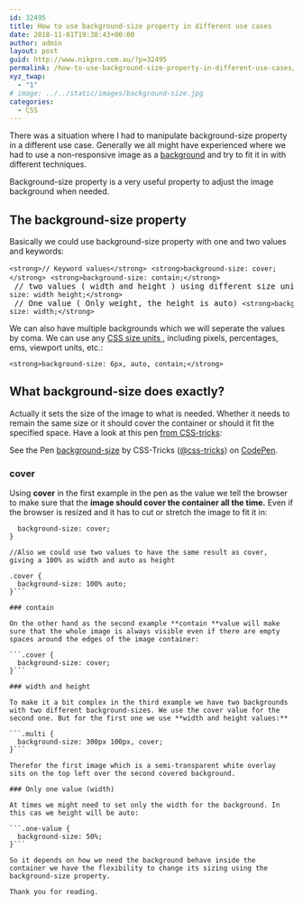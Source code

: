```yaml
---
id: 32495
title: How to use background-size property in different use cases
date: 2018-11-01T19:38:43+00:00
author: admin
layout: post
guid: http://www.nikpro.com.au/?p=32495
permalink: /how-to-use-background-size-property-in-different-use-cases/
xyz_twap:
  - "1"
# image: ../../static/images/background-size.jpg
categories:
  - CSS
---
```

There was a situation where I had to manipulate background-size property in a different use case. Generally we all might have experienced where we had to use a non-responsive image as a [background](http://www.nikpro.com.au/the-css-background-blend-mode-explained-with-examples/) and try to fit it in with different techniques.

Background-size property is a very useful property to adjust the image background when needed.

## The background-size property

Basically we could use background-size property with one and two values and keywords:

<pre class="wp-block-preformatted"><code>&lt;strong>// Keyword values&lt;/strong></code> <code>&lt;strong>background-size: cover;&lt;/strong></code> <code>&lt;strong>background-size: contain;&lt;/strong></code> // two values ( width and height ) using different size units <code>&lt;strong>background-size: width height;&lt;/strong></code> // One value ( Only weight, the height is auto) <code>&lt;strong>background-size: width;&lt;/strong></code></pre>

We can also have multiple backgrounds which we will seperate the values by coma. We can use any [CSS size units ](http://css-tricks.com/the-lengths-of-css/), including pixels, percentages, ems, viewport units, etc.:

<pre class="wp-block-preformatted"><code>&lt;strong>background-size: 6px, auto, contain;&lt;/strong></code></pre>

## What background-size does exactly?

Actually it sets the size of the image to what is needed. Whether it needs to remain the same size or it should cover the container or should it fit the specified space. Have a look at this pen <a href="https://css-tricks.com/almanac/properties/b/background-size/" target="_blank" rel="noreferrer noopener">from CSS-tricks</a>:

<p class="codepen" data-height="700" data-theme-id="0" data-slug-hash="NPMgem" data-default-tab="css,result" data-user="css-tricks" data-pen-title="background-size">
  See the Pen <a href="https://codepen.io/team/css-tricks/pen/NPMgem/">background-size</a> by CSS-Tricks (<a href="https://codepen.io/css-tricks">@css-tricks</a>) on <a href="https://codepen.io">CodePen</a>.
</p>



### cover 

Using **cover** in the first example in the pen as the value we tell the browser to make sure that the **image should cover the container all the time.** Even if the browser is resized and it has to cut or stretch the image to fit it in:

```.cover { 
  background-size: cover; 
}

//Also we could use two values to have the same result as cover, giving a 100% as width and auto as height

.cover { 
  background-size: 100% auto; 
}```

### contain

On the other hand as the second example **contain **value will make sure that the whole image is always visible even if there are empty spaces around the edges of the image container:

```.cover { 
  background-size: cover; 
}```

### width and height

To make it a bit complex in the third example we have two backgrounds with two different background-sizes. We use the cover value for the second one. But for the first one we use **width and height values:**

```.multi {
  background-size: 300px 100px, cover;
}```

Therefor the first image which is a semi-transparent white overlay sits on the top left over the second covered background.

### Only one value (width)

At times we might need to set only the width for the background. In this cas we height will be auto:

```.one-value {
  background-size: 50%;
}```

So it depends on how we need the background behave inside the container we have the flexibility to change its sizing using the background-size property.

Thank you for reading.